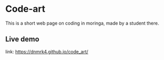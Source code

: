 # Code-art

This is a short web page on coding in moringa, made by a student there.

## Live demo

link: https://dnmrk4.github.io/code_art/